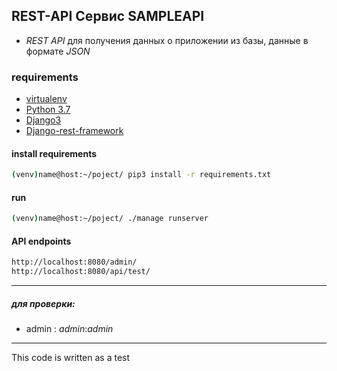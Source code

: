 
## REST-API Сервис SAMPLEAPI

+ _REST API_ для получения данных о приложении из базы, данные в формате _JSON_

### requirements
+ [virtualenv](https://virtualenv.pypa.io/en/latest/)
+ [Python 3.7](https://www.python.org/)
+ [Django3](https://docs.djangoproject.com)
+ [Django-rest-framework](https://www.django-rest-framework.org/)

#### install requirements
```bash
(venv)name@host:~/poject/ pip3 install -r requirements.txt
```
#### run
```bash
(venv)name@host:~/poject/ ./manage runserver
```
#### API endpoints
```bash
http://localhost:8080/admin/
http://localhost:8080/api/test/
```

---
##### для проверки:
+ admin :  _admin_:_admin_ 

---

This code is written as a test

